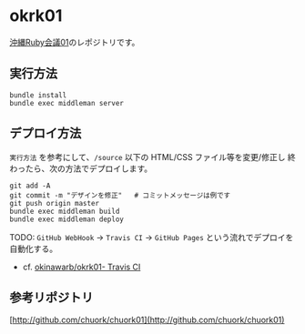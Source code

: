 okrk01
======
[沖縄Ruby会議01](https://okinawarb.github.io/okrk01/)のレポジトリです。

## 実行方法
```
bundle install
bundle exec middleman server
```

## デプロイ方法

`実行方法` を参考にして、`/source` 以下の HTML/CSS ファイル等を変更/修正し
終わったら、次の方法でデプロイします。

```
git add -A
git commit -m "デザインを修正"   # コミットメッセージは例です
git push origin master
bundle exec middleman build
bundle exec middleman deploy
```

TODO: `GitHub WebHook` -> `Travis CI` -> `GitHub Pages` という流れでデプロイを自動化する。

- cf. [okinawarb/okrk01- Travis CI](https://travis-ci.org/okinawarb/okrk01)

## 参考リポジトリ

[http://github.com/chuork/chuork01](http://github.com/chuork/chuork01)



